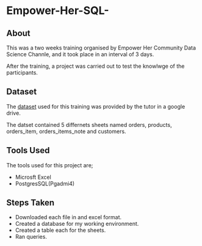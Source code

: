 # Empower-Her-SQL-

## About

This was a two weeks training organised by Empower Her Community Data Science Channle, and it took place in an interval of 3 days.

After the training, a project was carried out to test the knowlwge of the participants.

## Dataset

The [dataset](https://drive.google.com/drive/folders/1n77tuGedy7s9uWPY_hEEqWhnfakl3jIt) used for this training was provided by the tutor in a google drive. 

The datset contained 5 differnets sheets named orders, products, orders_item, orders_items_note and customers.

## Tools Used

The tools used for this project are;

- Microsft Excel
- PostgresSQL(Pgadmi4)

## Steps Taken

- Downloaded each file in and excel format.
- Created a database for my working environment.
- Created a table each for the sheets.
- Ran queries.
